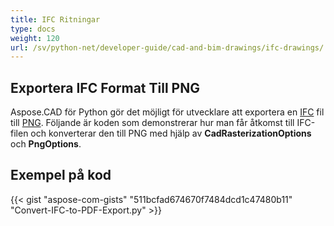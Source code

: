 ```yaml
---
title: IFC Ritningar
type: docs
weight: 120
url: /sv/python-net/developer-guide/cad-and-bim-drawings/ifc-drawings/
---
```


## **Exportera IFC Format Till PNG**

Aspose.CAD för Python gör det möjligt för utvecklare att exportera en [IFC](https://docs.fileformat.com/cad/ifc/) fil till [PNG](https://docs.fileformat.com/image/png/).
Följande är koden som demonstrerar hur man får åtkomst till IFC-filen och konverterar den till PNG med hjälp av **CadRasterizationOptions** och **PngOptions**.

## Exempel på kod

{{< gist "aspose-com-gists" "511bcfad674670f7484dcd1c47480b11" "Convert-IFC-to-PDF-Export.py" >}}
